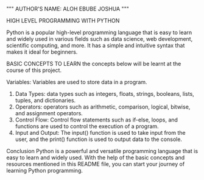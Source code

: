 """
AUTHOR'S NAME: ALOH EBUBE JOSHUA
"""

HIGH LEVEL PROGRAMMING WITH PYTHON

Python is a popular high-level programming language that is easy to learn and widely used in various
fields such as data science, web development, scientific computing, and more. It has a simple and
intuitive syntax that makes it ideal for beginners.

BASIC CONCEPTS TO LEARN
the concepts below will be learnt at the course of this project.

Variables: Variables are used to store data in a program.
1) Data Types: data types such as integers, floats, strings, booleans, lists, tuples, and dictionaries.
2) Operators: operators such as arithmetic, comparison, logical, bitwise, and assignment operators.
3) Control Flow: Control flow statements such as if-else, loops, and functions are used to control the 
   execution of a program.
4) Input and Output: The input() function is used to take input from the user, and the print() function
   is used to output data to the console.

Conclusion
Python is a powerful and versatile programming language that is easy to learn and widely used. With the
help of the basic concepts and resources mentioned in this README file, you can start your journey of
learning Python programming.
